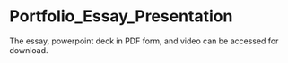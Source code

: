 # Portfolio_Essay_Presentation

The essay, powerpoint deck in PDF form, and video can be accessed for download.
